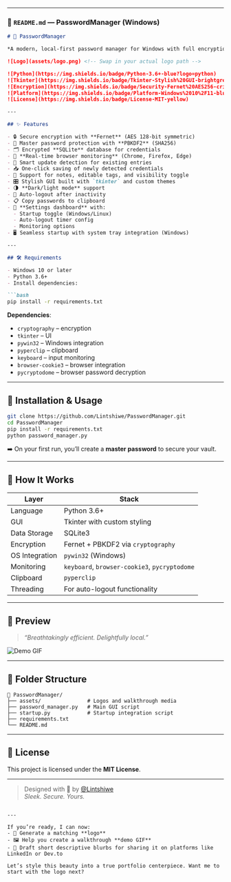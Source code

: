 
---

### 🔐 `README.md` — PasswordManager (Windows)

```markdown
# 🔐 PasswordManager

*A modern, local-first password manager for Windows with full encryption, smart browser detection, and a sleek GUI.*

![Logo](assets/logo.png) <!-- Swap in your actual logo path -->

![Python](https://img.shields.io/badge/Python-3.6+-blue?logo=python)
![Tkinter](https://img.shields.io/badge/Tkinter-Stylish%20GUI-brightgreen)
![Encryption](https://img.shields.io/badge/Security-Fernet%20AES256-critical)
![Platform](https://img.shields.io/badge/Platform-Windows%2010%2F11-blueviolet)
![License](https://img.shields.io/badge/License-MIT-yellow)

---

## ✨ Features

- 🔒 Secure encryption with **Fernet** (AES 128-bit symmetric)
- 🔐 Master password protection with **PBKDF2** (SHA256)
- 🗂️ Encrypted **SQLite** database for credentials
- 🧠 **Real-time browser monitoring** (Chrome, Firefox, Edge)
- 🔄 Smart update detection for existing entries
- 📥 One-click saving of newly detected credentials
- 📝 Support for notes, editable tags, and visibility toggle
- 🎛️ Stylish GUI built with `tkinter` and custom themes
- 🌗 **Dark/light mode** support
- 🔏 Auto-logout after inactivity
- 📋 Copy passwords to clipboard
- 🔧 **Settings dashboard** with:
  - Startup toggle (Windows/Linux)
  - Auto-logout timer config
  - Monitoring options
- 🖥️ Seamless startup with system tray integration (Windows)

---

## 🛠️ Requirements

- Windows 10 or later
- Python 3.6+
- Install dependencies:

```bash
pip install -r requirements.txt
```

**Dependencies**:
- `cryptography` – encryption
- `tkinter` – UI
- `pywin32` – Windows integration
- `pyperclip` – clipboard
- `keyboard` – input monitoring
- `browser-cookie3` – browser integration
- `pycryptodome` – browser password decryption

---

## 🚀 Installation & Usage

```bash
git clone https://github.com/Lintshiwe/PasswordManager.git
cd PasswordManager
pip install -r requirements.txt
python password_manager.py
```

➡️ On your first run, you’ll create a **master password** to secure your vault.

---

## 🧪 How It Works

| Layer          | Stack                                       |
|----------------|---------------------------------------------|
| Language       | Python 3.6+                                 |
| GUI            | Tkinter with custom styling                 |
| Data Storage   | SQLite3                                     |
| Encryption     | Fernet + PBKDF2 via `cryptography`          |
| OS Integration | `pywin32` (Windows)                         |
| Monitoring     | `keyboard`, `browser-cookie3`, `pycryptodome` |
| Clipboard      | `pyperclip`                                 |
| Threading      | For auto-logout functionality               |

---

## 📸 Preview

> _“Breathtakingly efficient. Delightfully local.”_

![Demo GIF](assets/demo.gif) <!-- Replace with your GIF -->

---

## 🧰 Folder Structure

```
📁 PasswordManager/
├── assets/               # Logos and walkthrough media
├── password_manager.py   # Main GUI script
├── startup.py            # Startup integration script
├── requirements.txt
└── README.md
```

---

## 📄 License

This project is licensed under the **MIT License**.

---

> Designed with 💚 by [@Lintshiwe](https://github.com/Lintshiwe)  
> *Sleek. Secure. Yours.*  
```

---

If you’re ready, I can now:
- 🎨 Generate a matching **logo**
- 🖼 Help you create a walkthrough **demo GIF**
- 💬 Draft short descriptive blurbs for sharing it on platforms like LinkedIn or Dev.to

Let’s style this beauty into a true portfolio centerpiece. Want me to start with the logo next?

